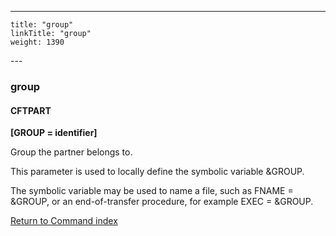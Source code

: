---
    title: "group"
    linkTitle: "group"
    weight: 1390
---<span id="group"></span>

### group

#### CFTPART

**[GROUP = identifier]**

Group the partner belongs to.

This parameter is used to locally define the symbolic variable &GROUP.

The symbolic variable may be used to name a file, such as FNAME = &GROUP,
or an end-of-transfer procedure, for example EXEC = &GROUP.

[Return to Command index](../../)
